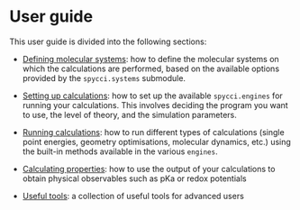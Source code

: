 # User guide

This user guide is divided into the following sections:

* [Defining molecular systems](Guide-systems): how to define the molecular systems on which the calculations are performed, based on the available options provided by the `spycci.systems` submodule.

* [Setting up calculations](Guide-setup): how to set up the available `spycci.engines` for running your calculations. This involves deciding the program you want to use, the level of theory, and the simulation parameters.

* [Running calculations](Guide-run): how to run different types of calculations (single point energies, geometry optimisations, molecular dynamics, etc.) using the built-in methods available in the various `engines`.

* [Calculating properties](Guide-functions): how to use the output of your calculations to obtain physical observables such as pKa or redox potentials

* [Useful tools](Guide-tools): a collection of useful tools for advanced users

